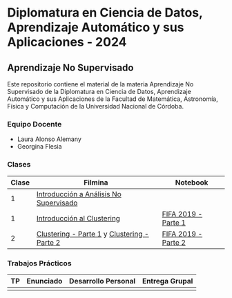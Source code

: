 # Diplomatura en Ciencia de Datos, Aprendizaje Automático y sus Aplicaciones - 2024

## Aprendizaje No Supervisado

Este repositorio contiene el material de la materia Aprendizaje No Supervisado de la Diplomatura en Ciencia de Datos, Aprendizaje Automático y sus Aplicaciones de la Facultad de Matemática, Astronomía, Física y Computación de la Universidad Nacional de Córdoba.

### Equipo Docente

- Laura Alonso Alemany
- Georgina Flesia

### Clases

| Clase | Filmina | Notebook |
|-------|---------|----------|
| 1 | [Introducción a Análisis No Supervisado](./clases/filminas/clase1_intro.pdf) | |
| 1 | [Introducción al Clustering](./clases/filminas/clase1_intro_clustering.pdf) | [FIFA 2019 - Parte 1](./clases/notebooks/ntb_clustering_1_fifa2019_Colab.ipynb) |
| 2 | [Clustering - Parte 1](./clases/filminas/clase2_clustering.pdf) y [Clustering - Parte 2](./clases/filminas/clase2_clustering2.pdf) | [FIFA 2019 - Parte 2](./clases/notebooks/ntb_clustering_2_fifa2019_Colab.ipynb) |

### Trabajos Prácticos

| TP | Enunciado | Desarrollo Personal | Entrega Grupal |
|----|-----------|---------------------|----------------|
| | | | |
